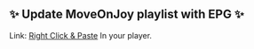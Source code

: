 ## ✨ Update MoveOnJoy playlist with EPG ✨

Link: [Right Click & Paste](https://raw.githubusercontent.com/BuddyChewChew/moveonjoyfix/refs/heads/main/moveonjoyfix.m3u) In your player.
